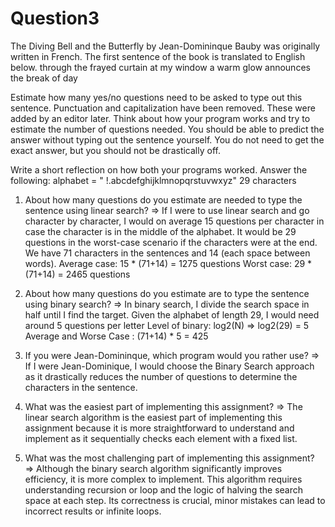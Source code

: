 # Question3
The Diving Bell and the Butterfly by Jean-Domininque Bauby was originally written in French. The first sentence of the book is translated to English below.
through the frayed curtain at my window a warm glow announces the break of day

Estimate how many yes/no questions need to be asked to type out this sentence.
Punctuation and capitalization have been removed. These were added by an editor later.
Think about how your program works and try to estimate the number of questions needed. You should be able to predict the answer without typing out the sentence yourself. You do not need to get the exact answer, but you should not be drastically off.

Write a short reflection on how both your programs worked. Answer the following:
alphabet = " !.abcdefghijklmnopqrstuvwxyz"
29 characters 

1. About how many questions do you estimate are needed to type the sentence using linear search?
  => If I were to use linear search and go character by character, I would on average 15 questions per character in case the character is in the middle of the alphabet. It would be 29 questions in the worst-case scenario if the characters were at the end. 
  We have 71 characters in the sentences and 14 (each space between words).
  Average case: 15 * (71+14) = 1275 questions
  Worst case: 29 * (71+14) = 2465 questions

2. About how many questions do you estimate are to type the sentence using binary search?
   => In binary search, I divide the search space in half until I find the target. 
   Given the alphabet of length 29, I would need around 5 questions per letter
   Level of binary: log2(N) => log2(29) = 5
   Average and Worse Case :  (71+14) * 5 = 425
  
3. If you were Jean-Domininque, which program would you rather use?
   => If I were Jean-Dominique, I would choose the Binary Search approach as it drastically reduces the number of questions to determine the characters in the sentence.
      
4. What was the easiest part of implementing this assignment?
   => The linear search algorithm is the easiest part of implementing this assignment because it is more straightforward to understand and implement as it sequentially checks each element with a fixed list.
   
5. What was the most challenging part of implementing this assignment?
   => Although the binary search algorithm significantly improves efficiency, it is more complex to implement.
    This algorithm requires understanding recursion or loop and the logic of halving the search space at each step. Its correctness is crucial, minor mistakes can lead to incorrect results or infinite loops.
